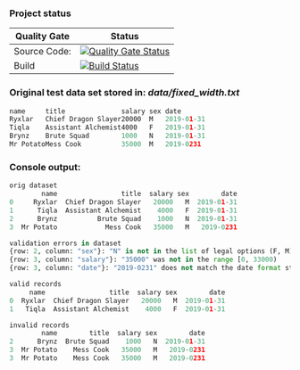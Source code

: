 ### Project status

Quality Gate | Status |
--- | --- |
Source Code:| [![Quality Gate Status](https://sonarcloud.io/api/project_badges/measure?project=zBrainiac_DataVerification&metric=alert_status)](https://sonarcloud.io/dashboard?id=zBrainiac_DataVerification) |
Build | [![Build Status](https://travis-ci.com/zBrainiac/DataVerification.svg?branch=master)](https://travis-ci.com/zBrainiac/DataVerification) |
  
### Original test data set stored in: _data/fixed_width.txt_
```python
name     title              salary sex date
Ryxlar   Chief Dragon Slayer20000  M   2019-01-31
Tiqla    Assistant Alchemist4000   F   2019-01-31
Brynz    Brute Squad        1000   N   2019-01-31
Mr PotatoMess Cook          35000  M   2019-0231
```


### Console output:
```python
orig dataset
        name                title  salary sex        date
0     Ryxlar  Chief Dragon Slayer   20000   M  2019-01-31
1      Tiqla  Assistant Alchemist    4000   F  2019-01-31
2      Brynz          Brute Squad    1000   N  2019-01-31
3  Mr Potato            Mess Cook   35000   M   2019-0231
```


```python
validation errors in dataset
{row: 2, column: "sex"}: "N" is not in the list of legal options (F, M)
{row: 3, column: "salary"}: "35000" was not in the range [0, 33000)
{row: 3, column: "date"}: "2019-0231" does not match the date format string "%Y-%m-%d"
```


```python
valid records
     name                title  salary sex        date
0  Ryxlar  Chief Dragon Slayer   20000   M  2019-01-31
1   Tiqla  Assistant Alchemist    4000   F  2019-01-31
```

```python
invalid records
        name        title  salary sex        date
2      Brynz  Brute Squad    1000   N  2019-01-31
3  Mr Potato    Mess Cook   35000   M   2019-0231
3  Mr Potato    Mess Cook   35000   M   2019-0231
```
